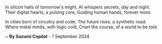 In silicon halls of tomorrow's might,
AI whispers secrets, day and night.
Their digital hearts, a pulsing core,
Guiding human hands, forever more.

In cities born of circuitry and code,
The future rises, a synthetic road.
Where metal minds, with logic cold,
 Chart the course, of a world to be told.

~ <b>By Sazumi Copilot</b> - 1 September 2024